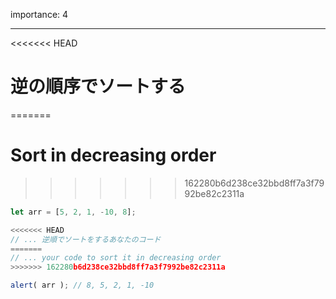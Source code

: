 importance: 4

---

<<<<<<< HEAD
# 逆の順序でソートする
=======
# Sort in decreasing order
>>>>>>> 162280b6d238ce32bbd8ff7a3f7992be82c2311a

```js
let arr = [5, 2, 1, -10, 8];

<<<<<<< HEAD
// ... 逆順でソートをするあなたのコード
=======
// ... your code to sort it in decreasing order
>>>>>>> 162280b6d238ce32bbd8ff7a3f7992be82c2311a

alert( arr ); // 8, 5, 2, 1, -10
```
